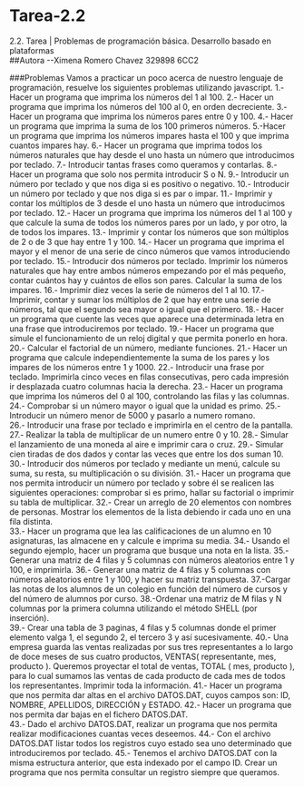 # Tarea-2.2
2.2. Tarea | Problemas de programación básica. Desarrollo basado en plataformas  
##Autora
--Ximena Romero Chavez 			329898			6CC2

###Problemas
Vamos  a  practicar  un  poco  acerca  de  nuestro  lenguaje  de  programación,  resuelve  los siguientes problemas utilizando javascript. 
1.- Hacer un programa que imprima los números del 1 al 100.
2.- Hacer un programa que imprima los números del 100 al 0, en orden decreciente. 
3.- Hacer un programa que imprima los números pares entre 0 y 100. 
4.- Hacer un programa que imprima la suma de los 100 primeros números. 
5.-Hacer  un  programa  que  imprima  los  números  impares  hasta  el  100  y  que  imprima  cuantos impares hay.
6.- Hacer un programa que imprima todos los números naturales que hay desde el uno hasta un número que introducimos por teclado.
7.- Introducir tantas frases como queramos y contarlas. 8.- Hacer un programa que solo nos permita introducir S o N. 
9.- Introducir un número por teclado y que nos diga si es positivo o negativo. 
10.- Introducir un número por teclado y que nos diga si es par o impar. 
11.-  Imprimir  y  contar  los  múltiplos  de  3  desde  el  uno  hasta  un  número  que  introducimos  por teclado. 
12.- Hacer un programa que imprima los números del 1 al 100 y que calcule la suma de todos los números pares por un lado, y por otro, la de todos los impares.
13.- Imprimir y contar los números que son múltiplos de 2 o de 3 que hay entre 1 y 100. 
14.-  Hacer  un  programa  que  imprima  el  mayor  y  el  menor  de  una  serie  de  cinco  números  que vamos introduciendo por teclado.
15.-  Introducir  dos  números  por  teclado.  Imprimir  los  números  naturales  que  hay  entre  ambos números  empezando  por  el  más  pequeño,  contar  cuántos  hay  y  cuántos  de  ellos  son  pares. Calcular la suma de los impares. 
16.- Imprimir diez veces la serie de números del 1 al 10. 
17.-  Imprimir,  contar  y  sumar  los  múltiplos  de  2  que  hay  entre  una  serie  de  números,  tal  que  el segundo sea mayor o igual que el primero. 
18.-  Hacer  un  programa  que  cuente  las  veces  que  aparece  una  determinada  letra  en  una  frase que introduciremos por teclado. 
19.- Hacer un programa que simule el funcionamiento de un reloj digital y que permita ponerlo en hora. 
20.- Calcular el factorial de un número, mediante funciones. 
21.-  Hacer  un  programa  que  calcule  independientemente  la  suma  de  los  pares  y  los  impares  de los números entre 1 y 1000.
22.-  Introducir  una  frase  por  teclado.  Imprimirla  cinco  veces  en  filas  consecutivas,  pero  cada impresión ir desplazada cuatro columnas hacia la derecha. 
23.-  Hacer  un  programa  que  imprima  los  números  del  0  al  100,  controlando  las  filas  y  las columnas. 
24.- Comprobar si un número mayor o igual que la unidad es primo. 25.- Introducir un número menor de 5000 y pasarlo a numero romano.  
26.- Introducir una frase por teclado e imprimirla en el centro de la pantalla.  
27.- Realizar la tabla de multiplicar de un numero entre 0 y 10. 
28.- Simular el lanzamiento de una moneda al aire e imprimir cara o cruz. 
29.- Simular cien tiradas de dos dados y contar las veces que entre los dos suman 10. 
30.-  Introducir  dos  números  por  teclado  y  mediante  un  menú,  calcule  su  suma,  su  resta,  su multiplicación o su división. 
31.-  Hacer  un  programa  que  nos  permita  introducir  un  número  por  teclado  y  sobre  él  se  realicen las  siguientes  operaciones:  comprobar  si  es  primo,  hallar  su  factorial  o  imprimir  su  tabla  de multiplicar. 
32.- Crear un arreglo de 20 elementos con nombres de personas. Mostrar los elementos de la lista debiendo ir cada uno en una fila distinta.  
33.- Hacer un programa que lea las calificaciones de un alumno en 10 asignaturas, las almacene en y calcule e imprima su media. 
34.- Usando el segundo ejemplo, hacer un programa que busque una nota en la lista. 35.-  Generar  una  matriz  de  4  filas  y  5  columnas  con  números  aleatorios  entre  1  y  100,  e imprimirla. 
36.- Generar una matriz de 4 filas y 5 columnas con números aleatorios entre 1 y 100, y hacer su matriz transpuesta. 
37.-Cargar las notas de los alumnos de un colegio en función del número de cursos y del número de alumnos por curso.
38.-Ordenar  una  matriz  de  M  filas  y  N  columnas  por  la  primera  columna  utilizando  el  método SHELL (por inserción).  
39.-  Crear  una  tabla  de  3  paginas,  4  filas  y  5  columnas  donde  el  primer  elemento  valga  1,  el segundo 2, el tercero 3 y así sucesivamente. 
40.-  Una  empresa  guarda  las  ventas  realizadas  por  sus  tres  representantes  a  lo  largo  de  doce meses de sus cuatro productos, VENTAS( representante, mes, producto ). Queremos proyectar el total de ventas, TOTAL ( mes, producto ), para lo cual sumamos las ventas de cada producto de cada mes de todos los representantes. Imprimir toda la información. 
41.- Hacer un programa que nos permita dar altas en el archivo DATOS.DAT, cuyos campos son: ID, NOMBRE, APELLIDOS, DIRECCIÓN y ESTADO. 
42.- Hacer un programa que nos permita dar bajas en el fichero DATOS.DAT.  
43.-  Dado  el  archivo  DATOS.DAT,  realizar  un  programa  que  nos  permita  realizar  modificaciones cuantas veces deseemos. 
44.-  Con  el  archivo  DATOS.DAT  listar  todos  los  registros  cuyo  estado  sea  uno  determinado  que introduciremos por teclado. 
45.- Tenemos  el  archivo  DATOS.DAT  con  la  misma  estructura  anterior,  que  esta  indexado  por  el campo ID. Crear un programa que nos permita consultar un registro siempre que queramos.

